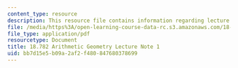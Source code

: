 ```yaml
---
content_type: resource
description: This resource file contains information regarding lecture 1.
file: /media/https%3A/open-learning-course-data-rc.s3.amazonaws.com/18-782-introduction-to-arithmetic-geometry-fall-2013/bb7d15e5b09a2af2f480847680378699_MIT18_782F13_lec1.pdf
file_type: application/pdf
resourcetype: Document
title: 18.782 Arithmetic Geometry Lecture Note 1
uid: bb7d15e5-b09a-2af2-f480-847680378699
---
```

